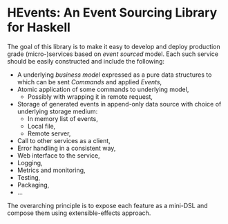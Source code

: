 # HEvents: An Event Sourcing Library for Haskell

The goal of this library is to make it easy to develop and deploy production grade (micro-)services based on *event sourced* model.
Each such service should be easily constructed and include the following:

* A underlying *business model* expressed as a pure data structures to which can be sent *Commands* and applied *Events*,
* Atomic application of some commands to underlying model,
    * Possibly with wrapping it in remote request,
* Storage of generated events in append-only data source with choice of underlying storage medium:
    * In memory list of events,
    * Local file,
    * Remote server,
* Call to other services as a client,
* Error handling in a consistent way,
* Web interface to the service,
* Logging,
* Metrics and monitoring,
* Testing,
* Packaging,
* ...

The overarching principle is to expose each feature as a mini-DSL and compose them using extensible-effects approach.

